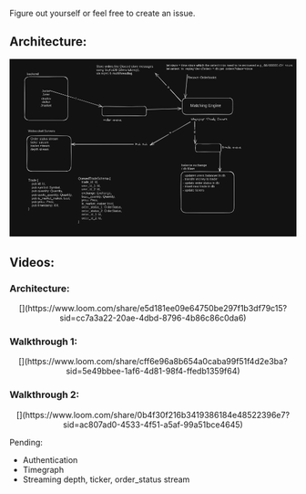 Figure out yourself or feel free to create an issue.
## Architecture:

<center><img src="./architecture.png"></center>

## Videos:
### Architecture: 
<center>
[](https://www.loom.com/share/e5d181ee09e64750be297f1b3df79c15?sid=cc7a3a22-20ae-4dbd-8796-4b86c86c0da6)
</center>

### Walkthrough 1: 
<center>
[](https://www.loom.com/share/cff6e96a8b654a0caba99f51f4d2e3ba?sid=5e49bbee-1af6-4d81-98f4-ffedb1359f64)
</center>

### Walkthrough 2: 
<center>
[](https://www.loom.com/share/0b4f30f216b3419386184e48522396e7?sid=ac807ad0-4533-4f51-a5af-99a51bce4645)
</center>

Pending:
- Authentication
- Timegraph
- Streaming depth, ticker, order_status stream
